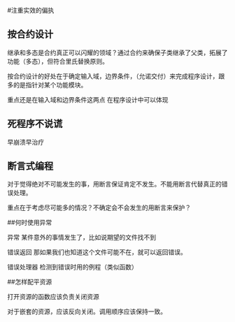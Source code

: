 #注重实效的偏执


## 按合约设计

继承和多态是合约真正可以闪耀的领域？通过合约来确保子类继承了父类，拓展了功能（多态），但符合里氏替换原则。

按合约设计的好处在于确定输入域，边界条件，（允诺交付）来完成程序设计，跟多的是指针对某个功能模块。

重点还是在输入域和边界条件这两点 在程序设计中可以体现

## 死程序不说谎

早崩溃早治疗

## 断言式编程

对于觉得绝对不可能发生的事，用断言保证肯定不发生。不能用断言代替真正的错误处理。

重点在于考虑尽可能多的情况？不确定会不会发生的用断言来保护？

##何时使用异常

异常
某件意外的事情发生了，比如说期望的文件找不到

错误返回
那如果我们也知道这个文件可能不在，就可以返回错误。

错误处理器
检测到错误时用的例程（类似函数）

##怎样配平资源

打开资源的函数应该负责关闭资源

对于嵌套的资源，应该反向关闭。调用顺序应该保持一致。



